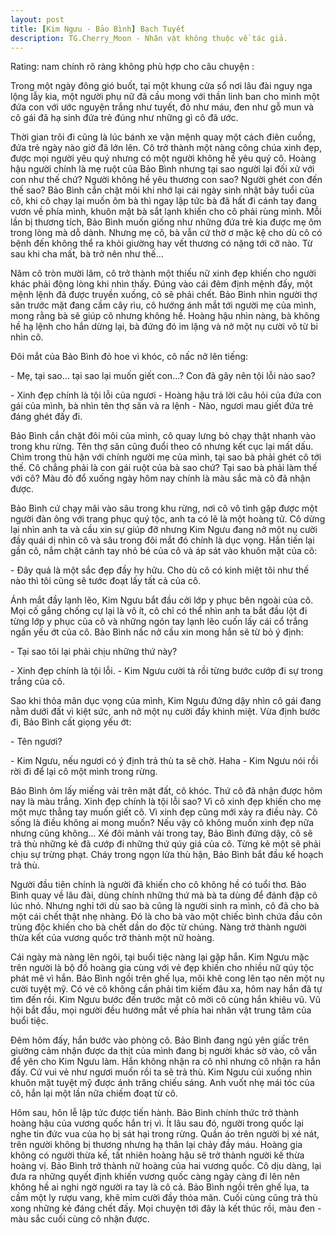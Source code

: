 ```yaml
---
layout: post
title: [Kim Ngưu - Bảo Bình] Bạch Tuyết
description: TG.Cherry_Moon - Nhân vật không thuộc về tác giả.
---
```


Rating: nam chính rõ ràng không phù hợp cho câu chuyện :

Trong một ngày đông gió buốt, tại một khung cửa sổ nơi lâu đài nguy nga lộng lẫy kia, một người phụ nữ đã cầu mong với thần linh ban cho mình một đứa con với ước nguyện trắng như tuyết, đỏ như máu, đen như gỗ mun và cô gái đã hạ sinh đứa trẻ đúng như những gì cô đã ước.

Thời gian trôi đi cũng là lúc bánh xe vận mệnh quay một cách điên cuồng, đứa trẻ ngày nào giờ đã lớn lên. Cô trở thành một nàng công chúa xinh đẹp, được mọi người yêu quý nhưng có một người không hề yêu quý cô. Hoàng hậu người chính là mẹ ruột của Bảo Bình nhưng tại sao người lại đối xử với con như thế chứ? Người không hề yêu thương con sao? Người ghét con đến thế sao? Bảo Bình cắn chặt môi khi nhớ lại cái ngày sinh nhật bảy tuổi của cô, khi cô chạy lại muốn ôm bà thì ngay lập tức bà đã hất đi cánh tay đang vươn về phía mình, khuôn mặt bà sắt lạnh khiến cho cô phải rùng mình. Mỗi lần bị thương tích, Bảo Bình muốn giống như những đứa trẻ kia được mẹ ôm trong lòng mà dỗ dành. Nhưng mẹ cô, bà vẫn cứ thờ ơ mặc kệ cho dù cô có bệnh đến không thể ra khỏi giường hay vết thương có nặng tới cỡ nào. Từ sau khi cha mất, bà trở nên như thế... 

Năm cô tròn mười lăm, cô trở thành một thiếu nữ xinh đẹp khiến cho người khác phải động lòng khi nhìn thấy. Đúng vào cái đêm định mệnh đấy, một mệnh lệnh đã được truyền xuống, cô sẽ phải chết. Bảo Bình nhìn người thợ săn trước mặt đang cầm cây rìu, cô hướng ánh mắt tới người mẹ của mình, mong rằng bà sẽ giúp cô nhưng không hề. Hoàng hậu nhìn nàng, bà không hề hạ lệnh cho hắn dừng lại, bà đứng đó im lặng và nở một nụ cười vô từ bi nhìn cô.

Đôi mắt của Bảo Bình đỏ hoe vì khóc, cô nấc nở lên tiếng:

\- Mẹ, tại sao... tại sao lại muốn giết con...? Con đã gây nên tội lỗi nào sao? 

\- Xinh đẹp chính là tội lỗi của ngươi - Hoàng hậu trả lời câu hỏi của đứa con gái của mình, bà nhìn tên thợ săn và ra lệnh - Nào, ngươi mau giết đứa trẻ đáng ghét đấy đi. 

Bảo Bình cắn chặt đôi môi của mình, cô quay lưng bỏ chạy thật nhanh vào trong khu rừng. Tên thợ săn cũng đuổi theo cô nhưng kết cục lại mất dấu. Chìm trong thù hận với chính người mẹ của mình, tại sao bà phải ghét cô tới thế. Cô chẳng phải là con gái ruột của bà sao chứ? Tại sao bà phải làm thế với cô? Màu đỏ đổ xuống ngày hôm nay chính là màu sắc mà cô đã nhận được. 

Bảo Bình cứ chạy mãi vào sâu trong khu rừng, nơi cô vô tình gặp được một người đàn ông với trang phục quý tộc, anh ta có lẽ là một hoàng tử. Cô dừng lại nhìn anh ta và cầu xin sự giúp đỡ nhưng Kim Ngưu đang nở một nụ cười đầy quái dị nhìn cô và sâu trong đôi mắt đó chính là dục vọng. Hắn tiến lại gần cô, nắm chặt cánh tay nhỏ bé của cô và áp sát vào khuôn mặt của cô: 

\- Đây quả là một sắc đẹp đầy hy hữu. Cho dù cô có kinh miệt tôi như thế nào thì tôi cũng sẽ tước đoạt lấy tất cả của cô. 

Ánh mắt đầy lạnh lẽo, Kim Ngưu bắt đầu cởi lớp y phục bên ngoài của cô. Mọi cố gắng chống cự lại là vô ít, cô chỉ có thể nhìn anh ta bắt đầu lột đi từng lớp y phục của cô và những ngón tay lạnh lẽo cuốn lấy cái cổ trắng ngần yếu ớt của cô. Bảo Bình nấc nở cầu xin mong hắn sẽ từ bỏ ý định: 

\- Tại sao tôi lại phải chịu những thứ này? 

\- Xinh đẹp chính là tội lỗi. - Kim Ngưu cười tà rồi từng bước cướp đi sự trong trắng của cô. 

Sao khi thỏa mãn dục vọng của mình, Kim Ngưu đứng dậy nhìn cô gái đang nằm dưới đất vì kiệt sức, anh nở một nụ cười đầy khinh miệt. Vừa định bước đi, Bảo Bình cất giọng yếu ớt: 

\- Tên ngươi? 

\- Kim Ngưu, nếu ngươi có ý định trả thù ta sẽ chờ. Haha - Kim Ngưu nói rồi rời đi để lại cô một mình trong rừng. 
                      
Bảo Bình ôm lấy miếng vải trên mặt đất, cô khóc. Thứ cô đã nhận được hôm nay là màu trắng. Xinh đẹp chính là tội lỗi sao? Vì cô xinh đẹp khiến cho mẹ một mực thẳng tay muốn giết cô. Vì xinh đẹp cũng mới xảy ra điều này. Cô sống là điều không ai mong muốn? Nếu vậy cô không muốn xinh đẹp nữa nhưng cũng không... Xé đôi mảnh vải trong tay, Bảo Bình đứng dậy, cô sẽ trả thù những kẻ đã cướp đi những thứ qúy giá của cô. Từng kẻ một sẽ phải chịu sự trừng phạt. Cháy trong ngọn lửa thù hận, Bảo Bình bắt đầu kế hoạch trả thù. 

Người đầu tiên chính là người đã khiến cho cô không hề có tuổi thơ. Bảo Bình quay về lâu đài, dùng chính những thứ mà bà ta dùng để đánh đập cô lúc nhỏ. Nhưng nghỉ tới dù sao bà cũng là người sinh ra mình, cô đã cho bà một cái chết thật nhẹ nhàng. Đó là cho bà vào một chiếc bình chứa đầu côn trùng độc khiến cho bà chết dần do độc từ chúng. Nàng trở thành người thừa kết của vương quốc trở thành một nữ hoàng. 

Cái ngày mà nàng lên ngôi, tại buổi tiệc nàng lại gặp hắn. Kim Ngưu mặc trên người là bộ đồ hoàng gia cùng với vẻ đẹp khiến cho nhiều nữ qúy tộc phát mê vì hắn. Bảo Bình ngồi trên ghế lụa, môi khẽ cong lên tạo nên một nụ cười tuyệt mỹ. Có vẻ cô không cần phải tìm kiếm đâu xa, hôm nay hắn đã tự tìm đến rồi. Kim Ngưu bước đến trước mặt cô mời cô cùng hắn khiêu vũ. Vũ hội bắt đầu, mọi người đều hướng mắt về phía hai nhân vật trung tâm của buổi tiệc. 

Đêm hôm đấy, hắn bước vào phòng cô. Bảo Bình đang ngủ yên giấc trên giường cảm nhận được da thịt của mình đang bị người khác sờ vào, cô vẫn để yên cho Kim Ngưu làm. Hắn không nhận ra cô nhỉ nhưng cô nhận ra hắn đấy. Cứ vui vẻ như ngươi muốn rồi ta sẽ trả thù. Kim Ngưu cúi xuống nhìn khuôn mặt tuyệt mỹ được ánh trăng chiếu sáng. Anh vuốt nhẹ mái tóc của cô, hắn lại một lần nữa chiếm đoạt từ cô. 

Hôm sau, hôn lễ lập tức được tiến hành. Bảo Bình chính thức trở thành hoàng hậu của vương quốc hắn trị vì. Ít lâu sau đó, người trong quốc lại nghe tin đức vua của họ bị sát hại trong rừng. Quần áo trên người bị xé nát, trên người không bị thương nhưng hạ thân lại chảy đầy máu. Hoàng gia không có người thừa kế, tất nhiên hoàng hậu sẽ trở thành người kế thừa hoàng vị. Bảo Bình trở thành nữ hoàng của hai vương quốc. Cô dịu dàng, lại đưa ra những quyết định khiến vương quốc càng ngày càng đi lên nên không hề ai nghi ngờ người ra tay là cô cả. Bảo Bình ngồi trên ghế lụa, ta cầm một ly rượu vang, khẽ mỉm cười đầy thỏa mãn. Cuối cùng cũng trả thù xong những kẻ đáng chết đấy. Mọi chuyện tới đây là kết thúc rồi, màu đen - màu sắc cuối cùng cô nhận được.

